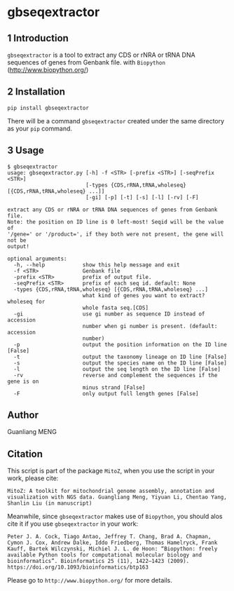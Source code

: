 # gbseqextractor

## 1 Introduction

`gbseqextractor` is a tool to extract any CDS or rNRA or tRNA DNA sequences of genes from Genbank file. with `Biopython` (http://www.biopython.org/)

## 2 Installation

    pip install gbseqextractor

There will be a command `gbseqextractor` created under the same directory as your `pip` command.

## 3 Usage

    $ gbseqextractor
    usage: gbseqextractor.py [-h] -f <STR> [-prefix <STR>] [-seqPrefix <STR>]
                             [-types {CDS,rRNA,tRNA,wholeseq} [{CDS,rRNA,tRNA,wholeseq} ...]]
                             [-gi] [-p] [-t] [-s] [-l] [-rv] [-F]

    extract any CDS or rNRA or tRNA DNA sequences of genes from Genbank file.
    Note: the position on ID line is 0 left-most! Seqid will be the value of
    '/gene=' or '/product=', if they both were not present, the gene will not be
    output!

    optional arguments:
      -h, --help            show this help message and exit
      -f <STR>              Genbank file
      -prefix <STR>         prefix of output file.
      -seqPrefix <STR>      prefix of each seq id. default: None
      -types {CDS,rRNA,tRNA,wholeseq} [{CDS,rRNA,tRNA,wholeseq} ...]
                            what kind of genes you want to extract? wholeseq for
                            whole fasta seq.[CDS]
      -gi                   use gi number as sequence ID instead of accession
                            number when gi number is present. (default: accession
                            number)
      -p                    output the position information on the ID line [False]
      -t                    output the taxonomy lineage on ID line [False]
      -s                    output the species name on the ID line [False]
      -l                    output the seq length on the ID line [False]
      -rv                   reverse and complement the sequences if the gene is on
                            minus strand [False]
      -F                    only output full length genes [False]
   
## Author
Guanliang MENG

## Citation
This script is part of the package `MitoZ`, when you use the script in your work, please cite:
    
    MitoZ: A toolkit for mitochondrial genome assembly, annotation and visualization with NGS data. Guangliang Meng, Yiyuan Li, Chentao Yang, Shanlin Liu (in manuscript)

Meanwhile, since `gbseqextractor` makes use of `Biopython`, you should alos cite it if you use `gbseqextractor` in your work:

    Peter J. A. Cock, Tiago Antao, Jeffrey T. Chang, Brad A. Chapman, Cymon J. Cox, Andrew Dalke, Iddo Friedberg, Thomas Hamelryck, Frank Kauff, Bartek Wilczynski, Michiel J. L. de Hoon: “Biopython: freely available Python tools for computational molecular biology and bioinformatics”. Bioinformatics 25 (11), 1422–1423 (2009). https://doi.org/10.1093/bioinformatics/btp163

Please go to `http://www.biopython.org/` for more details.






